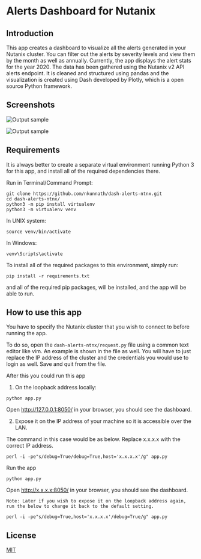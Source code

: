 # Alerts Dashboard for Nutanix

## Introduction
This app creates a dashboard to visualize all the alerts generated in your Nutanix cluster. You can filter out the alerts by severity levels and view them by the month as well as annually.
Currently, the app displays the alert stats for the year 2020. The data has been gathered using the Nutanix v2 API alerts endpoint. It is cleaned and structured using pandas and the visualization is created using Dash developed by Plotly, which is a open source Python framework.

## Screenshots

![Output sample](https://j.gifs.com/Qnz6EM.gif)

![Output sample](https://j.gifs.com/gZon0Z.gif)


## Requirements

It is always better to create a separate virtual environment running Python 3 for this app, and install all of the required dependencies there. 

Run in Terminal/Command Prompt:

```
git clone https://github.com/nkunnath/dash-alerts-ntnx.git
cd dash-alerts-ntnx/
python3 -m pip install virtualenv
python3 -m virtualenv venv
```
In UNIX system:

```source venv/bin/activate```

In Windows:

```venv\Scripts\activate```

To install all of the required packages to this environment, simply run:

```pip install -r requirements.txt```

and all of the required pip packages, will be installed, and the app will be able to run.


## How to use this app

You have to specify the Nutanix cluster that you wish to connect to before running the app.

To do so, open the `dash-alerts-ntnx/request.py` file using a common text editor like vim. An example is shown in the file as well. You will have to just replace the IP address of the cluster and the credentials you would use to login as well. Save and quit from the file.

After this you could run this app 

1) On the loopback address locally:

```python app.py```

Open http://127.0.0.1:8050/ in your browser, you should see the dashboard.



2) Expose it on the IP address of your machine so it is accessible over the LAN. 

The command in this case would be as below. Replace x.x.x.x with the correct IP address.


```perl -i -pe"s/debug=True/debug=True,host='x.x.x.x'/g" app.py```


Run the app

```python app.py```

Open http://x.x.x.x:8050/ in your browser, you should see the dashboard.

    Note: Later if you wish to expose it on the loopback address again, run the below to change it back to the default setting.

    perl -i -pe"s/debug=True,host='x.x.x.x'/debug=True/g" app.py


## License
[MIT](https://choosealicense.com/licenses/mit/)

